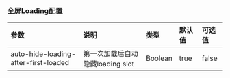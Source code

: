 ### 全屏Loading配置

| 参数                                 | 说明                             | 类型    | 默认值 | 可选值 |
| :----------------------------------- | :------------------------------- | :------ | :----- | :----- |
| auto-hide-loading-after-first-loaded | 第一次加载后自动隐藏loading slot | Boolean | true   | false  |